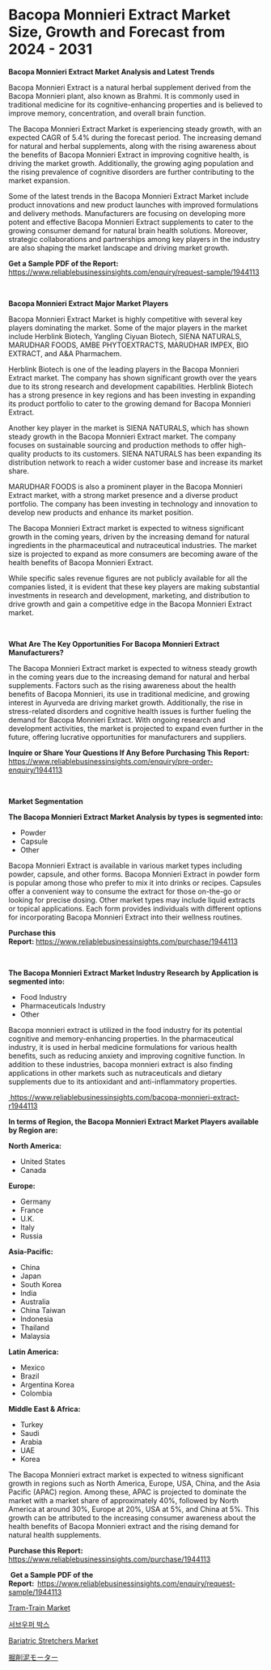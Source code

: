 <p><h1>Bacopa Monnieri Extract Market Size, Growth and Forecast from 2024 - 2031</h1></p><p><strong>Bacopa Monnieri Extract Market Analysis and Latest Trends</strong></p>
<p><p>Bacopa Monnieri Extract is a natural herbal supplement derived from the Bacopa Monnieri plant, also known as Brahmi. It is commonly used in traditional medicine for its cognitive-enhancing properties and is believed to improve memory, concentration, and overall brain function.</p><p>The Bacopa Monnieri Extract Market is experiencing steady growth, with an expected CAGR of 5.4% during the forecast period. The increasing demand for natural and herbal supplements, along with the rising awareness about the benefits of Bacopa Monnieri Extract in improving cognitive health, is driving the market growth. Additionally, the growing aging population and the rising prevalence of cognitive disorders are further contributing to the market expansion.</p><p>Some of the latest trends in the Bacopa Monnieri Extract Market include product innovations and new product launches with improved formulations and delivery methods. Manufacturers are focusing on developing more potent and effective Bacopa Monnieri Extract supplements to cater to the growing consumer demand for natural brain health solutions. Moreover, strategic collaborations and partnerships among key players in the industry are also shaping the market landscape and driving market growth.</p></p>
<p><strong>Get a Sample PDF of the Report:&nbsp;</strong> <a href="https://www.reliablebusinessinsights.com/enquiry/request-sample/1944113">https://www.reliablebusinessinsights.com/enquiry/request-sample/1944113</a></p>
<p>&nbsp;</p>
<p><strong>Bacopa Monnieri Extract Major Market Players</strong></p>
<p><p>Bacopa Monnieri Extract Market is highly competitive with several key players dominating the market. Some of the major players in the market include Herblink Biotech, Yangling Ciyuan Biotech, SIENA NATURALS, MARUDHAR FOODS, AMBE PHYTOEXTRACTS, MARUDHAR IMPEX, BIO EXTRACT, and A&A Pharmachem.</p><p>Herblink Biotech is one of the leading players in the Bacopa Monnieri Extract market. The company has shown significant growth over the years due to its strong research and development capabilities. Herblink Biotech has a strong presence in key regions and has been investing in expanding its product portfolio to cater to the growing demand for Bacopa Monnieri Extract.</p><p>Another key player in the market is SIENA NATURALS, which has shown steady growth in the Bacopa Monnieri Extract market. The company focuses on sustainable sourcing and production methods to offer high-quality products to its customers. SIENA NATURALS has been expanding its distribution network to reach a wider customer base and increase its market share.</p><p>MARUDHAR FOODS is also a prominent player in the Bacopa Monnieri Extract market, with a strong market presence and a diverse product portfolio. The company has been investing in technology and innovation to develop new products and enhance its market position.</p><p>The Bacopa Monnieri Extract market is expected to witness significant growth in the coming years, driven by the increasing demand for natural ingredients in the pharmaceutical and nutraceutical industries. The market size is projected to expand as more consumers are becoming aware of the health benefits of Bacopa Monnieri Extract.</p><p>While specific sales revenue figures are not publicly available for all the companies listed, it is evident that these key players are making substantial investments in research and development, marketing, and distribution to drive growth and gain a competitive edge in the Bacopa Monnieri Extract market.</p></p>
<p>&nbsp;</p>
<p><strong>What Are The Key Opportunities For Bacopa Monnieri Extract Manufacturers?</strong></p>
<p><p>The Bacopa Monnieri Extract market is expected to witness steady growth in the coming years due to the increasing demand for natural and herbal supplements. Factors such as the rising awareness about the health benefits of Bacopa Monnieri, its use in traditional medicine, and growing interest in Ayurveda are driving market growth. Additionally, the rise in stress-related disorders and cognitive health issues is further fueling the demand for Bacopa Monnieri Extract. With ongoing research and development activities, the market is projected to expand even further in the future, offering lucrative opportunities for manufacturers and suppliers.</p></p>
<p><strong>Inquire or Share Your Questions If Any Before Purchasing This Report:</strong> <a href="https://www.reliablebusinessinsights.com/enquiry/pre-order-enquiry/1944113">https://www.reliablebusinessinsights.com/enquiry/pre-order-enquiry/1944113</a></p>
<p>&nbsp;</p>
<p><strong>Market Segmentation</strong></p>
<p><strong>The Bacopa Monnieri Extract Market Analysis by types is segmented into:</strong></p>
<p><ul><li>Powder</li><li>Capsule</li><li>Other</li></ul></p>
<p><p>Bacopa Monnieri Extract is available in various market types including powder, capsule, and other forms. Bacopa Monnieri Extract in powder form is popular among those who prefer to mix it into drinks or recipes. Capsules offer a convenient way to consume the extract for those on-the-go or looking for precise dosing. Other market types may include liquid extracts or topical applications. Each form provides individuals with different options for incorporating Bacopa Monnieri Extract into their wellness routines.</p></p>
<p><strong>Purchase this Report:&nbsp;</strong><a href="https://www.reliablebusinessinsights.com/purchase/1944113">https://www.reliablebusinessinsights.com/purchase/1944113</a></p>
<p>&nbsp;</p>
<p><strong>The Bacopa Monnieri Extract Market Industry Research by Application is segmented into:</strong></p>
<p><ul><li>Food Industry</li><li>Pharmaceuticals Industry</li><li>Other</li></ul></p>
<p><p>Bacopa monnieri extract is utilized in the food industry for its potential cognitive and memory-enhancing properties. In the pharmaceutical industry, it is used in herbal medicine formulations for various health benefits, such as reducing anxiety and improving cognitive function. In addition to these industries, bacopa monnieri extract is also finding applications in other markets such as nutraceuticals and dietary supplements due to its antioxidant and anti-inflammatory properties.</p></p>
<p><a href="https://www.reliablebusinessinsights.com/bacopa-monnieri-extract-r1944113">&nbsp;https://www.reliablebusinessinsights.com/bacopa-monnieri-extract-r1944113</a></p>
<p><strong>In terms of Region, the Bacopa Monnieri Extract Market Players available by Region are:</strong></p>
<p>
    <p> <strong> North America: </strong>
        <ul>
            <li>United States</li>
            <li>Canada</li>
        </ul>
        </p> 
    <p> <strong> Europe: </strong>
        <ul>
            <li>Germany</li>
            <li>France</li>
            <li>U.K.</li>
            <li>Italy</li>
            <li>Russia</li>
        </ul>
        </p> 
    <p> <strong> Asia-Pacific: </strong>
        <ul>
            <li>China</li>
            <li>Japan</li>
            <li>South Korea</li>
            <li>India</li>
            <li>Australia</li>
            <li>China Taiwan</li>
            <li>Indonesia</li>
            <li>Thailand</li>
            <li>Malaysia</li>
        </ul>
        </p> 
    <p> <strong> Latin America: </strong>
        <ul>
            <li>Mexico</li>
            <li>Brazil</li>
            <li>Argentina Korea</li>
            <li>Colombia</li>
        </ul>
        </p> 
    <p> <strong> Middle East & Africa: </strong>
        <ul>
            <li>Turkey</li>
            <li>Saudi</li>
            <li>Arabia</li>
            <li>UAE</li>
            <li>Korea</li>
        </ul>
    </p>
    </p>
<p><p>The Bacopa Monnieri extract market is expected to witness significant growth in regions such as North America, Europe, USA, China, and the Asia Pacific (APAC) region. Among these, APAC is projected to dominate the market with a market share of approximately 40%, followed by North America at around 30%, Europe at 20%, USA at 5%, and China at 5%. This growth can be attributed to the increasing consumer awareness about the health benefits of Bacopa Monnieri extract and the rising demand for natural health supplements.</p></p>
<p><strong>Purchase this Report: </strong><a href="https://www.reliablebusinessinsights.com/purchase/1944113">https://www.reliablebusinessinsights.com/purchase/1944113</a></p>
<p>&nbsp;<strong>Get a Sample PDF of the Report:&nbsp;&nbsp;</strong><a href="https://www.reliablebusinessinsights.com/enquiry/request-sample/1944113">https://www.reliablebusinessinsights.com/enquiry/request-sample/1944113</a></p>
<p><strong></strong></p>
<p><p><a href="https://github.com/perkinscortes152/Market-Research-Report-List-1/blob/main/tram-train-market.md">Tram-Train Market</a></p><p><a href="https://github.com/hzumrdvas204296/Market-Research-Report-List-3/blob/main/60961087419.md">서브우퍼 박스</a></p><p><a href="https://issuu.com/reportprime-2/docs/bariatric-stretchers-market-size-2030.pptx">Bariatric Stretchers Market</a></p><p><a href="https://github.com/avbqbctihcbe2/Market-Research-Report-List-3/blob/main/65836593313.md">掘削泥モーター</a></p></p>